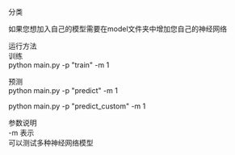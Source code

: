 
分类
   
如果您想加入自己的模型需要在model文件夹中增加您自己的神经网络        

运行方法  
训练  
python main.py -p "train" -m 1  

预测  
python main.py -p "predict" -m 1 

python main.py -p "predict_custom" -m 1 

参数说明  
-m 表示  
可以测试多种神经网络模型





